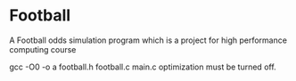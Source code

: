 Football
========

A Football odds simulation program which is a project for high performance computing course

gcc -O0 -o a football.h football.c main.c 
optimization must be turned off.

